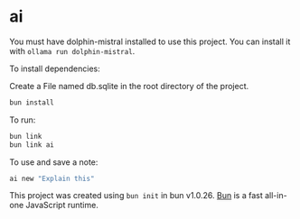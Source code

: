 # ai

You must have dolphin-mistral installed to use this project. You can install it with `ollama run dolphin-mistral`.

To install dependencies:

Create a File named db.sqlite in the root directory of the project.

```bash
bun install
```

To run:

```bash
bun link
bun link ai
```

To use and save a note:

```bash
ai new "Explain this"
```

This project was created using `bun init` in bun v1.0.26. [Bun](https://bun.sh) is a fast all-in-one JavaScript runtime.

